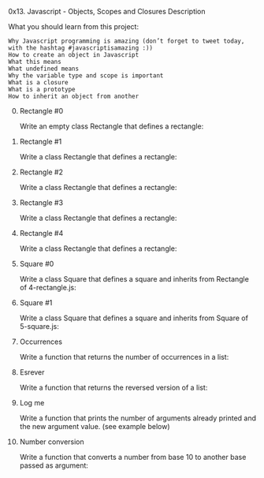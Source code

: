 0x13. Javascript - Objects, Scopes and Closures
Description

What you should learn from this project:

    Why Javascript programming is amazing (don’t forget to tweet today, with the hashtag #javascriptisamazing :))
    How to create an object in Javascript
    What this means
    What undefined means
    Why the variable type and scope is important
    What is a closure
    What is a prototype
    How to inherit an object from another

0. Rectangle #0

    Write an empty class Rectangle that defines a rectangle:

1. Rectangle #1

    Write a class Rectangle that defines a rectangle:

2. Rectangle #2

    Write a class Rectangle that defines a rectangle:

3. Rectangle #3

    Write a class Rectangle that defines a rectangle:

4. Rectangle #4

    Write a class Rectangle that defines a rectangle:

5. Square #0

    Write a class Square that defines a square and inherits from Rectangle of 4-rectangle.js:

6. Square #1

    Write a class Square that defines a square and inherits from Square of 5-square.js:

7. Occurrences

    Write a function that returns the number of occurrences in a list:

8. Esrever

    Write a function that returns the reversed version of a list:

9. Log me

    Write a function that prints the number of arguments already printed and the new argument value. (see example below)

10. Number conversion

    Write a function that converts a number from base 10 to another base passed as argument:

